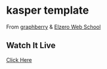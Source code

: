 # kasper template

From [graphberry](https://www.graphberry.com/item/kasper-one-page-psd-template) & [Elzero Web School](https://www.youtube.com/playlist?list=PLDoPjvoNmBAy1l-2A21ng3gxEyocruT0t)

## Watch It Live

[Click Here](https://ahmed-m-abdelfatah.github.io/kasper)

